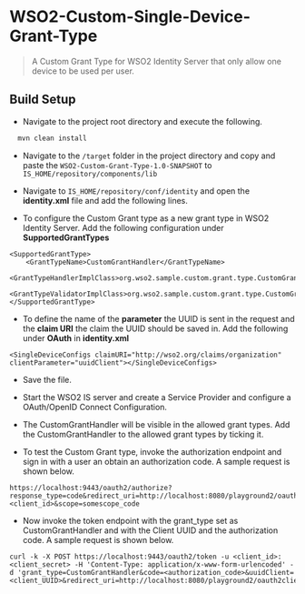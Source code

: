 # WSO2-Custom-Single-Device-Grant-Type
 
> A Custom Grant Type for WSO2 Identity Server that only allow one device to be used per user. 

## Build Setup

* Navigate to the project root directory and execute the following.
``` bash
  mvn clean install
```
* Navigate to the `/target` folder in the project directory and copy and paste the `WSO2-Custom-Grant-Type-1.0-SNAPSHOT` to `IS_HOME/repository/components/lib`

* Navigate to `IS_HOME/repository/conf/identity` and open the **identity.xml** file and add the following lines.
- To configure the Custom Grant type as a new grant type in WSO2 Identity Server. Add the following configuration under **SupportedGrantTypes**
```
<SupportedGrantType>
    <GrantTypeName>CustomGrantHandler</GrantTypeName>
    <GrantTypeHandlerImplClass>org.wso2.sample.custom.grant.type.CustomGrantHandler</GrantTypeHandlerImplClass>
    <GrantTypeValidatorImplClass>org.wso2.sample.custom.grant.type.CustomGrantValidator</GrantTypeValidatorImplClass>
</SupportedGrantType>
``` 
 - To define the name of the **parameter** the UUID is sent in the request and the **claim URI** the claim the UUID should be saved in. Add the following under **OAuth** in **identity.xml**
```
<SingleDeviceConfigs claimURI="http://wso2.org/claims/organization" clientParameter="uuidClient"></SingleDeviceConfigs>
``` 
* Save the file.

* Start the WSO2 IS server and create a Service Provider and configure a OAuth/OpenID Connect Configuration.

* The CustomGrantHandler will be visible in the allowed grant types. Add the CustomGrantHandler to the allowed grant types by ticking it.

* To test the Custom Grant type, invoke the authorization endpoint and sign in with a user an obtain an authorization code.
A sample request is shown below.
```
https://localhost:9443/oauth2/authorize?response_type=code&redirect_uri=http://localhost:8080/playground2/oauth2client&client_id=<client_id>&scope=somescope_code
```

* Now invoke the token endpoint with the grant_type set as CustomGrantHandler and with the Client UUID and the authorization code. A sample request is shown below.

```
curl -k -X POST https://localhost:9443/oauth2/token -u <client_id>:<client_secret> -H 'Content-Type: application/x-www-form-urlencoded' -d 'grant_type=CustomGrantHandler&code=<authorization_code>&uuidClient=<client_UUID>&redirect_uri=http://localhost:8080/playground2/oauth2client'
```

